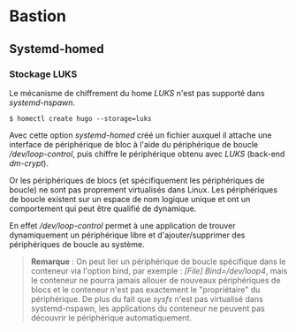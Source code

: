# Bastion

## Systemd-homed

### Stockage LUKS

Le mécanisme de chiffrement du home *LUKS* n'est pas supporté dans *systemd-nspawn*.
```bash,ignore
$ homectl create hugo --storage=luks
```

Avec cette option *systemd-homed* créé un fichier auxquel il attache une interface de périphérique
de bloc à l'aide du périphérique de boucle */dev/loop-control*, puis chiffre le périphérique obtenu
avec *LUKS* (back-end *dm-crypt*).

Or les périphériques de blocs (et spécifiquement les périphériques de boucle) ne sont pas proprement
virtualisés dans Linux. Les périphériques de boucle existent sur un espace de nom logique unique et
ont un comportement qui peut être qualifié de dynamique.

En effet */dev/loop-control* permet à une application de trouver dynamiquement un périphérique libre
et d'ajouter/supprimer des périphériques de boucle au système.

> **Remarque** : On peut lier un périphérique de boucle spécifique dans le conteneur via l'option
  bind, par exemple : *[File] Bind=/dev/loop4*, mais le conteneur ne pourra jamais allouer de
  nouveaux périphériques de blocs et le conteneur n'est pas exactement le "propriétaire" du
  périphérique. De plus du fait que *sysfs* n'est pas virtualisé dans systemd-nspawn, les
  applications du conteneur ne peuvent pas découvrir le périphérique automatiquement.
